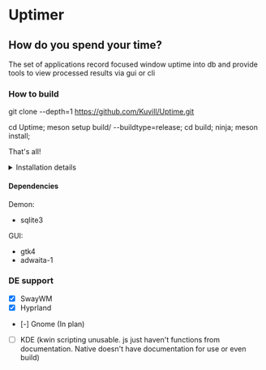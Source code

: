 # Uptimer


## How do you spend your time?
The set of applications record focused window uptime into db and provide tools to view processed results via gui or cli


### How to build

git clone --depth=1 https://github.com/Kuvill/Uptime.git

cd Uptime;
meson setup build/ --buildtype=release;
cd build;
ninja;
meson install;

That's all!

<details>
<summary>Installation details</summary>

* Copy binary into /usr/local/bin/
* Copy Gtk scheme into ~/.local/share/uptimer/res/

</details>

#### Dependencies

Demon:
- sqlite3

GUI:
- gtk4
- adwaita-1

### DE support

- [x] SwayWM
- [x] Hyprland
- [-] Gnome (In plan)
- [ ] KDE (kwin scripting unusable. js just haven't functions from documentation. Native doesn't have documentation for use or even build)

